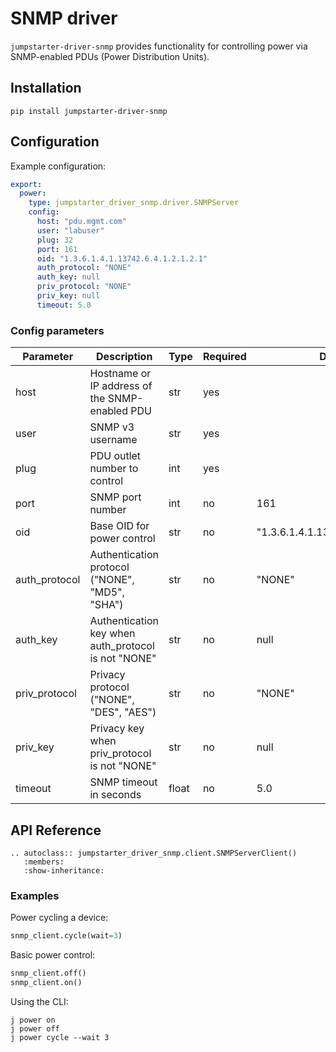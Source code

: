 # SNMP driver

`jumpstarter-driver-snmp` provides functionality for controlling power via SNMP-enabled PDUs (Power Distribution Units).

## Installation

```shell
pip install jumpstarter-driver-snmp
```

## Configuration

Example configuration:

```yaml
export:
  power:
    type: jumpstarter_driver_snmp.driver.SNMPServer
    config:
      host: "pdu.mgmt.com"
      user: "labuser"
      plug: 32
      port: 161
      oid: "1.3.6.1.4.1.13742.6.4.1.2.1.2.1"
      auth_protocol: "NONE"
      auth_key: null
      priv_protocol: "NONE"
      priv_key: null
      timeout: 5.0
```

### Config parameters

| Parameter     | Description                                         | Type  | Required | Default                           |
| ------------- | --------------------------------------------------- | ----- | -------- | --------------------------------- |
| host          | Hostname or IP address of the SNMP-enabled PDU      | str   | yes      |                                   |
| user          | SNMP v3 username                                    | str   | yes      |                                   |
| plug          | PDU outlet number to control                        | int   | yes      |                                   |
| port          | SNMP port number                                    | int   | no       | 161                               |
| oid           | Base OID for power control                          | str   | no       | "1.3.6.1.4.1.13742.6.4.1.2.1.2.1" |
| auth_protocol | Authentication protocol ("NONE", "MD5", "SHA")      | str   | no       | "NONE"                            |
| auth_key      | Authentication key when auth_protocol is not "NONE" | str   | no       | null                              |
| priv_protocol | Privacy protocol ("NONE", "DES", "AES")             | str   | no       | "NONE"                            |
| priv_key      | Privacy key when priv_protocol is not "NONE"        | str   | no       | null                              |
| timeout       | SNMP timeout in seconds                             | float | no       | 5.0                               |

## API Reference

```{eval-rst}
.. autoclass:: jumpstarter_driver_snmp.client.SNMPServerClient()
   :members:
   :show-inheritance:
```

### Examples

Power cycling a device:
```python
snmp_client.cycle(wait=3)
```

Basic power control:
```python
snmp_client.off()
snmp_client.on()
```

Using the CLI:
```shell
j power on
j power off
j power cycle --wait 3
